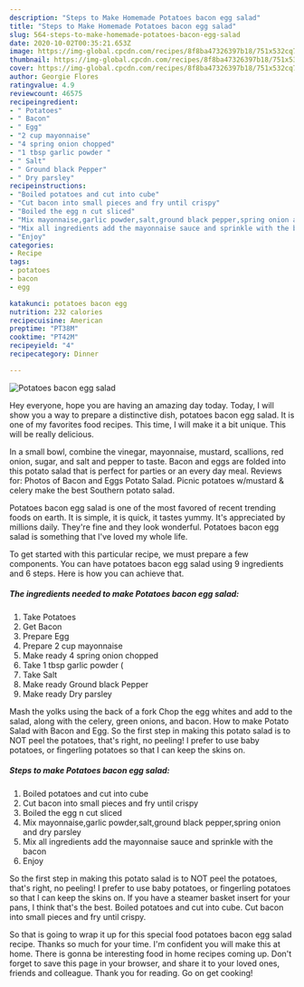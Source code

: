```yaml
---
description: "Steps to Make Homemade Potatoes bacon egg salad"
title: "Steps to Make Homemade Potatoes bacon egg salad"
slug: 564-steps-to-make-homemade-potatoes-bacon-egg-salad
date: 2020-10-02T00:35:21.653Z
image: https://img-global.cpcdn.com/recipes/8f8ba47326397b18/751x532cq70/potatoes-bacon-egg-salad-recipe-main-photo.jpg
thumbnail: https://img-global.cpcdn.com/recipes/8f8ba47326397b18/751x532cq70/potatoes-bacon-egg-salad-recipe-main-photo.jpg
cover: https://img-global.cpcdn.com/recipes/8f8ba47326397b18/751x532cq70/potatoes-bacon-egg-salad-recipe-main-photo.jpg
author: Georgie Flores
ratingvalue: 4.9
reviewcount: 46575
recipeingredient:
- " Potatoes"
- " Bacon"
- " Egg"
- "2 cup mayonnaise"
- "4 spring onion chopped"
- "1 tbsp garlic powder "
- " Salt"
- " Ground black Pepper"
- " Dry parsley"
recipeinstructions:
- "Boiled potatoes and cut into cube"
- "Cut bacon into small pieces and fry until crispy"
- "Boiled the egg n cut sliced"
- "Mix mayonnaise,garlic powder,salt,ground black pepper,spring onion and dry parsley"
- "Mix all ingredients add the mayonnaise sauce and sprinkle with the bacon"
- "Enjoy"
categories:
- Recipe
tags:
- potatoes
- bacon
- egg

katakunci: potatoes bacon egg 
nutrition: 232 calories
recipecuisine: American
preptime: "PT38M"
cooktime: "PT42M"
recipeyield: "4"
recipecategory: Dinner

---
```



![Potatoes bacon egg salad](https://img-global.cpcdn.com/recipes/8f8ba47326397b18/751x532cq70/potatoes-bacon-egg-salad-recipe-main-photo.jpg)

Hey everyone, hope you are having an amazing day today. Today, I will show you a way to prepare a distinctive dish, potatoes bacon egg salad. It is one of my favorites food recipes. This time, I will make it a bit unique. This will be really delicious.

In a small bowl, combine the vinegar, mayonnaise, mustard, scallions, red onion, sugar, and salt and pepper to taste. Bacon and eggs are folded into this potato salad that is perfect for parties or an every day meal. Reviews for: Photos of Bacon and Eggs Potato Salad. Picnic potatoes w/mustard &amp; celery make the best Southern potato salad.

Potatoes bacon egg salad is one of the most favored of recent trending foods on earth. It is simple, it is quick, it tastes yummy. It's appreciated by millions daily. They're fine and they look wonderful. Potatoes bacon egg salad is something that I've loved my whole life.


To get started with this particular recipe, we must prepare a few components. You can have potatoes bacon egg salad using 9 ingredients and 6 steps. Here is how you can achieve that.

<!--inarticleads1-->

##### The ingredients needed to make Potatoes bacon egg salad:

1. Take  Potatoes
1. Get  Bacon
1. Prepare  Egg
1. Prepare 2 cup mayonnaise
1. Make ready 4 spring onion chopped
1. Take 1 tbsp garlic powder (
1. Take  Salt
1. Make ready  Ground black Pepper
1. Make ready  Dry parsley


Mash the yolks using the back of a fork Chop the egg whites and add to the salad, along with the celery, green onions, and bacon. How to make Potato Salad with Bacon and Egg. So the first step in making this potato salad is to NOT peel the potatoes, that&#39;s right, no peeling! I prefer to use baby potatoes, or fingerling potatoes so that I can keep the skins on. 

<!--inarticleads2-->

##### Steps to make Potatoes bacon egg salad:

1. Boiled potatoes and cut into cube
1. Cut bacon into small pieces and fry until crispy
1. Boiled the egg n cut sliced
1. Mix mayonnaise,garlic powder,salt,ground black pepper,spring onion and dry parsley
1. Mix all ingredients add the mayonnaise sauce and sprinkle with the bacon
1. Enjoy


So the first step in making this potato salad is to NOT peel the potatoes, that&#39;s right, no peeling! I prefer to use baby potatoes, or fingerling potatoes so that I can keep the skins on. If you have a steamer basket insert for your pans, I think that&#39;s the best. Boiled potatoes and cut into cube. Cut bacon into small pieces and fry until crispy. 

So that is going to wrap it up for this special food potatoes bacon egg salad recipe. Thanks so much for your time. I'm confident you will make this at home. There is gonna be interesting food in home recipes coming up. Don't forget to save this page in your browser, and share it to your loved ones, friends and colleague. Thank you for reading. Go on get cooking!
